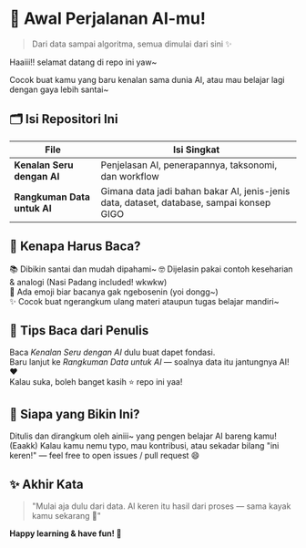 # 🚀 Awal Perjalanan AI-mu!  
> Dari data sampai algoritma, semua dimulai dari sini ✨

Haaiii!! selamat datang di repo ini yaw~

Cocok buat kamu yang baru kenalan sama dunia AI, atau mau belajar lagi dengan gaya lebih santai~

## 🗂 Isi Repositori Ini

| File                    | Isi Singkat |
|-------------------------|-------------|
| **Kenalan Seru dengan AI** | Penjelasan AI, penerapannya, taksonomi, dan workflow  |
| **Rangkuman Data untuk AI** | Gimana data jadi bahan bakar AI, jenis-jenis data, dataset, database, sampai konsep GIGO |

## 📌 Kenapa Harus Baca?

📚 Dibikin santai dan mudah dipahami~ 
🤓 Dijelasin pakai contoh keseharian & analogi (Nasi Padang included! wkwkw)  
💬 Ada emoji biar bacanya gak ngebosenin (yoi dongg~)  
✨ Cocok buat ngerangkum ulang materi ataupun tugas belajar mandiri~  

## 🚀 Tips Baca dari Penulis

Baca *Kenalan Seru dengan AI* dulu buat dapet fondasi.  
Baru lanjut ke *Rangkuman Data untuk AI* — soalnya data itu jantungnya AI! ❤️  
Kalau suka, boleh banget kasih ⭐ repo ini yaa!

## 🙋 Siapa yang Bikin Ini?

Ditulis dan dirangkum oleh ainiii~ yang pengen belajar AI bareng kamu! (Eaakk)
Kalau kamu nemu typo, mau kontribusi, atau sekadar bilang "ini keren!" — feel free to open issues / pull request 😄

## ✨ Akhir Kata

> "Mulai aja dulu dari data. AI keren itu hasil dari proses — sama kayak kamu sekarang 💪"

**Happy learning & have fun! 🎉**
